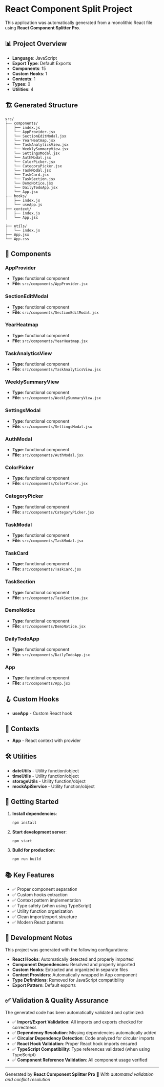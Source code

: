 # React Component Split Project

This application was automatically generated from a monolithic React file using **React Component Splitter Pro**.

## 📊 Project Overview

- **Language**: JavaScript
- **Export Type**: Default Exports
- **Components**: 15
- **Custom Hooks**: 1
- **Contexts**: 1
- **Types**: 0
- **Utilities**: 4

## 🏗️ Generated Structure

```
src/
├── components/
│   ├── index.js
│   └── AppProvider.jsx
│   └── SectionEditModal.jsx
│   └── YearHeatmap.jsx
│   └── TaskAnalyticsView.jsx
│   └── WeeklySummaryView.jsx
│   └── SettingsModal.jsx
│   └── AuthModal.jsx
│   └── ColorPicker.jsx
│   └── CategoryPicker.jsx
│   └── TaskModal.jsx
│   └── TaskCard.jsx
│   └── TaskSection.jsx
│   └── DemoNotice.jsx
│   └── DailyTodoApp.jsx
│   └── App.jsx
├── hooks/
│   ├── index.js
│   └── useApp.js
├── context/
│   ├── index.js
│   └── App.jsx

├── utils/
│   └── index.js
├── App.jsx
└── App.css
```

## 🧩 Components

### AppProvider
- **Type**: functional component
- **File**: `src/components/AppProvider.jsx`

### SectionEditModal
- **Type**: functional component
- **File**: `src/components/SectionEditModal.jsx`

### YearHeatmap
- **Type**: functional component
- **File**: `src/components/YearHeatmap.jsx`

### TaskAnalyticsView
- **Type**: functional component
- **File**: `src/components/TaskAnalyticsView.jsx`

### WeeklySummaryView
- **Type**: functional component
- **File**: `src/components/WeeklySummaryView.jsx`

### SettingsModal
- **Type**: functional component
- **File**: `src/components/SettingsModal.jsx`

### AuthModal
- **Type**: functional component
- **File**: `src/components/AuthModal.jsx`

### ColorPicker
- **Type**: functional component
- **File**: `src/components/ColorPicker.jsx`

### CategoryPicker
- **Type**: functional component
- **File**: `src/components/CategoryPicker.jsx`

### TaskModal
- **Type**: functional component
- **File**: `src/components/TaskModal.jsx`

### TaskCard
- **Type**: functional component
- **File**: `src/components/TaskCard.jsx`

### TaskSection
- **Type**: functional component
- **File**: `src/components/TaskSection.jsx`

### DemoNotice
- **Type**: functional component
- **File**: `src/components/DemoNotice.jsx`

### DailyTodoApp
- **Type**: functional component
- **File**: `src/components/DailyTodoApp.jsx`

### App
- **Type**: functional component
- **File**: `src/components/App.jsx`

## 🪝 Custom Hooks

- **useApp** - Custom React hook

## 🔄 Contexts

- **App** - React context with provider



## 🛠️ Utilities

- **dateUtils** - Utility function/object
- **timeUtils** - Utility function/object
- **storageUtils** - Utility function/object
- **mockApiService** - Utility function/object

## 🚀 Getting Started

1. **Install dependencies**:
   ```bash
   npm install
   ```

2. **Start development server**:
   ```bash
   npm start
   ```

3. **Build for production**:
   ```bash
   npm run build
   ```

## 📚 Key Features

- ✅ Proper component separation
- ✅ Custom hooks extraction
- ✅ Context pattern implementation
- ✅ Type safety (when using TypeScript)
- ✅ Utility function organization
- ✅ Clean import/export structure
- ✅ Modern React patterns

## 🔧 Development Notes

This project was generated with the following configurations:
- **React Hooks**: Automatically detected and properly imported
- **Component Dependencies**: Resolved and properly imported
- **Custom Hooks**: Extracted and organized in separate files
- **Context Providers**: Automatically wrapped in App component
- **Type Definitions**: Removed for JavaScript compatibility
- **Export Pattern**: Default exports

## ✅ Validation & Quality Assurance

The generated code has been automatically validated and optimized:
- ✅ **Import/Export Validation**: All imports and exports checked for correctness
- ✅ **Dependency Resolution**: Missing dependencies automatically added
- ✅ **Circular Dependency Detection**: Code analyzed for circular imports
- ✅ **React Hook Validation**: Proper React hook imports ensured
- ✅ **TypeScript Compatibility**: Type references validated (when using TypeScript)
- ✅ **Component Reference Validation**: All component usage verified

---

Generated by **React Component Splitter Pro** 🚀
*With automated validation and conflict resolution*

